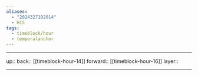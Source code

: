 ```yaml
---
aliases:
  - "2024327102014"
  - H15
tags:
  - timeblock/hour
  - temporalanchor
---
```




***

up:: 
back:: [[timeblock-hour-14]]
forward:: [[timeblock-hour-16]]
layer:: 

***
